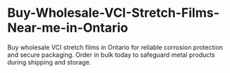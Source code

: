 # Buy-Wholesale-VCI-Stretch-Films-Near-me-in-Ontario
Buy wholesale VCI stretch films in Ontario for reliable corrosion protection and secure packaging. Order in bulk today to safeguard metal products during shipping and storage.
